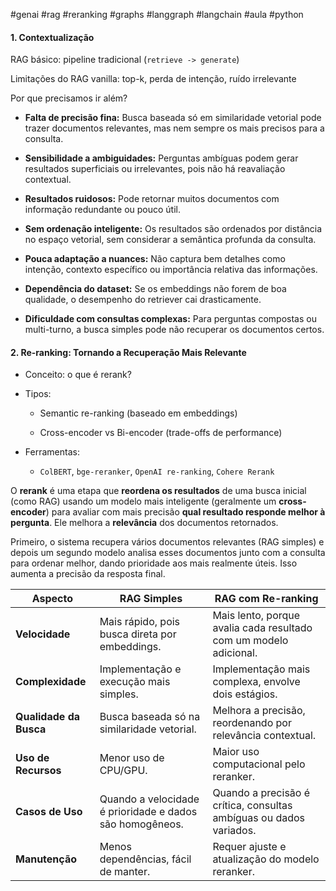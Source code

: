#genai #rag #reranking #graphs #langgraph #langchain #aula #python 

#### 1. **Contextualização**

RAG básico: pipeline tradicional (`retrieve -> generate`)
    
Limitações do RAG vanilla: top-k, perda de intenção, ruído irrelevante
    
Por que precisamos ir além? 

- **Falta de precisão fina:** Busca baseada só em similaridade vetorial pode trazer documentos relevantes, mas nem sempre os mais precisos para a consulta.
    
- **Sensibilidade a ambiguidades:** Perguntas ambíguas podem gerar resultados superficiais ou irrelevantes, pois não há reavaliação contextual.
    
- **Resultados ruidosos:** Pode retornar muitos documentos com informação redundante ou pouco útil.
    
- **Sem ordenação inteligente:** Os resultados são ordenados por distância no espaço vetorial, sem considerar a semântica profunda da consulta.
    
- **Pouca adaptação a nuances:** Não captura bem detalhes como intenção, contexto específico ou importância relativa das informações.
    
- **Dependência do dataset:** Se os embeddings não forem de boa qualidade, o desempenho do retriever cai drasticamente.
    
- **Dificuldade com consultas complexas:** Para perguntas compostas ou multi-turno, a busca simples pode não recuperar os documentos certos.

#### 2. **Re-ranking: Tornando a Recuperação Mais Relevante**

- Conceito: o que é rerank?
    
- Tipos:
    
    - Semantic re-ranking (baseado em embeddings)
        
    - Cross-encoder vs Bi-encoder (trade-offs de performance)
        
- Ferramentas:
    
    - `ColBERT`, `bge-reranker`, `OpenAI re-ranking`, `Cohere Rerank`
        

O **rerank** é uma etapa que **reordena os resultados** de uma busca inicial (como RAG) usando um modelo mais inteligente (geralmente um **cross-encoder**) para avaliar com mais precisão **qual resultado responde melhor à pergunta**. Ele melhora a **relevância** dos documentos retornados.

Primeiro, o sistema recupera vários documentos relevantes (RAG simples) e depois um segundo modelo analisa esses documentos junto com a consulta para ordenar melhor, dando prioridade aos mais realmente úteis. Isso aumenta a precisão da resposta final.

|Aspecto|RAG Simples|RAG com Re-ranking|
|---|---|---|
|**Velocidade**|Mais rápido, pois busca direta por embeddings.|Mais lento, porque avalia cada resultado com um modelo adicional.|
|**Complexidade**|Implementação e execução mais simples.|Implementação mais complexa, envolve dois estágios.|
|**Qualidade da Busca**|Busca baseada só na similaridade vetorial.|Melhora a precisão, reordenando por relevância contextual.|
|**Uso de Recursos**|Menor uso de CPU/GPU.|Maior uso computacional pelo reranker.|
|**Casos de Uso**|Quando a velocidade é prioridade e dados são homogêneos.|Quando a precisão é crítica, consultas ambíguas ou dados variados.|
|**Manutenção**|Menos dependências, fácil de manter.|Requer ajuste e atualização do modelo reranker.|